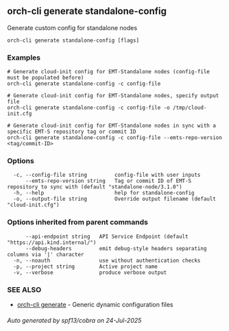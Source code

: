## orch-cli generate standalone-config

Generate custom config for standalone nodes

```
orch-cli generate standalone-config [flags]
```

### Examples

```
# Generate cloud-init config for EMT-Standalone nodes (config-file must be populated before)
orch-cli generate standalone-config -c config-file 

# Generate cloud-init config for EMT-Standalone nodes, specify output file
orch-cli generate standalone-config -c config-file -o /tmp/cloud-init.cfg

# Generate cloud-init config for EMT-Standalone nodes in sync with a specific EMT-S repository tag or commit ID
orch-cli generate standalone-config -c config-file --emts-repo-version <tag/commit-ID>

```

### Options

```
  -c, --config-file string         config-file with user inputs
      --emts-repo-version string   Tag or commit ID of EMT-S repository to sync with (default "standalone-node/3.1.0")
  -h, --help                       help for standalone-config
  -o, --output-file string         Override output filename (default "cloud-init.cfg")
```

### Options inherited from parent commands

```
      --api-endpoint string   API Service Endpoint (default "https://api.kind.internal/")
      --debug-headers         emit debug-style headers separating columns via '|' character
  -n, --noauth                use without authentication checks
  -p, --project string        Active project name
  -v, --verbose               produce verbose output
```

### SEE ALSO

* [orch-cli generate](orch-cli_generate.md)	 - Generic dynamic configuration files

###### Auto generated by spf13/cobra on 24-Jul-2025
